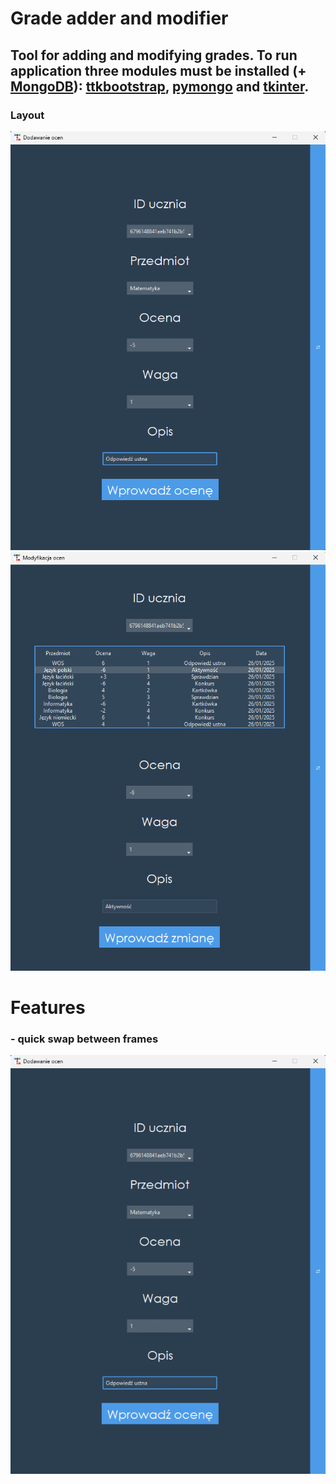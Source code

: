 # Grade adder and modifier
## Tool for adding and modifying grades. To run application three modules must be installed (+ [MongoDB](https://www.mongodb.com)): [ttkbootstrap](https://ttkbootstrap.readthedocs.io/en/latest/), [pymongo](https://pymongo.readthedocs.io/en/stable/) and [tkinter](https://docs.python.org/3/library/tkinter.html).

### Layout
![GradeAdderSwap](https://github.com/nieinter/images/blob/main/grade_add.png)
![GradeAdderSwap](https://github.com/nieinter/images/blob/main/grade_mod.png)

# Features

### - quick swap between frames
  
![GradeAdderSwap](https://github.com/nieinter/images/blob/main/ezgif.com-animated-gif-maker%20(6).gif)
